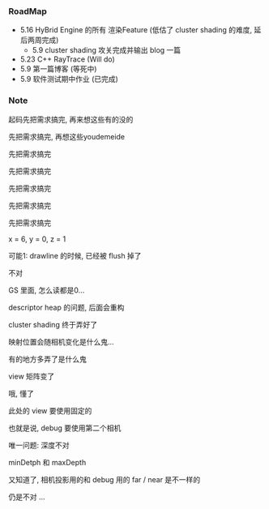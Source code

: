 ### RoadMap

* 5.16 HyBrid Engine 的所有 渲染Feature (低估了 cluster shading 的难度, 延后两周完成)
  * 5.9 cluster shading 攻关完成并输出 blog 一篇
* 5.23 C++ RayTrace (Will do)
* 5.9 第一篇博客 (等死中)
* 5.9 软件测试期中作业 (已完成)

### Note 

起码先把需求搞完, 再来想这些有的没的

先把需求搞完, 再想这些youdemeide

先把需求搞完

先把需求搞完

先把需求搞完

先把需求搞完

先把需求搞完

x = 6, y = 0, z = 1

可能1: drawline 的时候, 已经被 flush 掉了

不对

GS 里面, 怎么读都是0...

descriptor heap 的问题, 后面会重构

cluster shading 终于弄好了

映射位置会随相机变化是什么鬼...

有的地方多弄了是什么鬼

view 矩阵变了

哦, 懂了

此处的 view 要使用固定的

也就是说, debug 要使用第二个相机

唯一问题: 深度不对

minDetph 和 maxDepth

又知道了, 相机投影用的和 debug 用的 far / near 是不一样的

仍是不对 ...